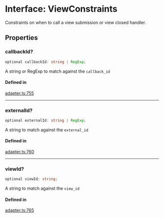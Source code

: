 # Interface: ViewConstraints

Constraints on when to call a view submission or view closed handler.

## Properties

### callbackId?

```ts
optional callbackId: string | RegExp;
```

A string or RegExp to match against the `callback_id`

#### Defined in

[adapter.ts:755](https://github.com/slackapi/node-slack-sdk/blob/c15385ef93ccdde9702f52f7d1f445999203d794/packages/interactive-messages/src/adapter.ts#L755)

***

### externalId?

```ts
optional externalId: string | RegExp;
```

A string to match against the `external_id`

#### Defined in

[adapter.ts:760](https://github.com/slackapi/node-slack-sdk/blob/c15385ef93ccdde9702f52f7d1f445999203d794/packages/interactive-messages/src/adapter.ts#L760)

***

### viewId?

```ts
optional viewId: string;
```

A string to match against the `view_id`

#### Defined in

[adapter.ts:765](https://github.com/slackapi/node-slack-sdk/blob/c15385ef93ccdde9702f52f7d1f445999203d794/packages/interactive-messages/src/adapter.ts#L765)
